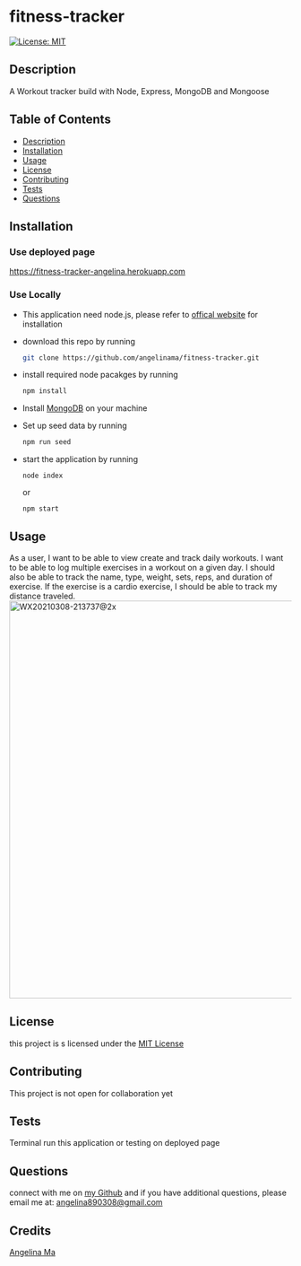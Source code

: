 # fitness-tracker

[![License: MIT](https://img.shields.io/badge/License-MIT-yellow.svg)](https://opensource.org/licenses/MIT)

## Description

A Workout tracker build with Node, Express, MongoDB and Mongoose

## Table of Contents

- [Description](#description)
- [Installation](#installation)
- [Usage](#usage)
- [License](#license)
- [Contributing](#contributing)
- [Tests](#tests)
- [Questions](#questions)

## Installation

### Use deployed page

https://fitness-tracker-angelina.herokuapp.com

### Use Locally

- This application need node.js, please refer to [offical website](https://nodejs.org/en/download/) for installation
- download this repo by running
  ```bash
  git clone https://github.com/angelinama/fitness-tracker.git
  ```
- install required node pacakges by running
  ```bash
  npm install
  ```
- Install [MongoDB](https://docs.mongodb.com/manual/installation/#mongodb-community-edition-installation-tutorials) on your machine
- Set up seed data by running

  ```bash
  npm run seed
  ```

- start the application by running
  ```
  node index
  ```
  or
  ```
  npm start
  ```

## Usage

As a user, I want to be able to view create and track daily workouts. I want to be able to log multiple exercises in a workout on a given day. I should also be able to track the name, type, weight, sets, reps, and duration of exercise. If the exercise is a cardio exercise, I should be able to track my distance traveled.
<img width="709" alt="WX20210308-213737@2x" src="https://user-images.githubusercontent.com/22566791/110423778-8e6d4280-8056-11eb-996d-b6565a8b2f48.png">

## License

this project is s licensed under the [MIT License](LICENSE)

## Contributing

This project is not open for collaboration yet

## Tests

Terminal run this application or testing on deployed page

## Questions

connect with me on [my Github](https://github.com/angelinama) and if you have additional questions, please email me at: angelina890308@gmail.com

## Credits

[Angelina Ma](https://github.com/angelinama)
